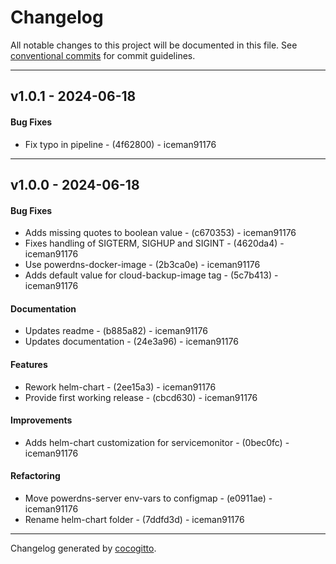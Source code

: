 # Changelog
All notable changes to this project will be documented in this file. See [conventional commits](https://www.conventionalcommits.org/) for commit guidelines.

- - -
## v1.0.1 - 2024-06-18
#### Bug Fixes
- Fix typo in pipeline - (4f62800) - iceman91176

- - -

## v1.0.0 - 2024-06-18
#### Bug Fixes
- Adds missing quotes to boolean value - (c670353) - iceman91176
- Fixes handling of SIGTERM, SIGHUP and SIGINT - (4620da4) - iceman91176
- Use powerdns-docker-image - (2b3ca0e) - iceman91176
- Adds default value for cloud-backup-image tag - (5c7b413) - iceman91176
#### Documentation
- Updates readme - (b885a82) - iceman91176
- Updates documentation - (24e3a96) - iceman91176
#### Features
- Rework helm-chart - (2ee15a3) - iceman91176
- Provide first working release - (cbcd630) - iceman91176
#### Improvements
- Adds helm-chart customization for servicemonitor - (0bec0fc) - iceman91176
#### Refactoring
- Move powerdns-server env-vars to configmap - (e0911ae) - iceman91176
- Rename helm-chart folder - (7ddfd3d) - iceman91176

- - -

Changelog generated by [cocogitto](https://github.com/cocogitto/cocogitto).
